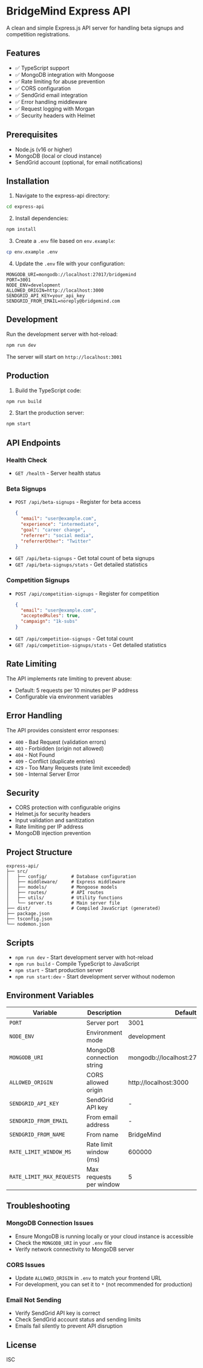 # BridgeMind Express API

A clean and simple Express.js API server for handling beta signups and competition registrations.

## Features

- ✅ TypeScript support
- ✅ MongoDB integration with Mongoose
- ✅ Rate limiting for abuse prevention
- ✅ CORS configuration
- ✅ SendGrid email integration
- ✅ Error handling middleware
- ✅ Request logging with Morgan
- ✅ Security headers with Helmet

## Prerequisites

- Node.js (v16 or higher)
- MongoDB (local or cloud instance)
- SendGrid account (optional, for email notifications)

## Installation

1. Navigate to the express-api directory:
```bash
cd express-api
```

2. Install dependencies:
```bash
npm install
```

3. Create a `.env` file based on `env.example`:
```bash
cp env.example .env
```

4. Update the `.env` file with your configuration:
```env
MONGODB_URI=mongodb://localhost:27017/bridgemind
PORT=3001
NODE_ENV=development
ALLOWED_ORIGIN=http://localhost:3000
SENDGRID_API_KEY=your_api_key
SENDGRID_FROM_EMAIL=noreply@bridgemind.com
```

## Development

Run the development server with hot-reload:
```bash
npm run dev
```

The server will start on `http://localhost:3001`

## Production

1. Build the TypeScript code:
```bash
npm run build
```

2. Start the production server:
```bash
npm start
```

## API Endpoints

### Health Check
- `GET /health` - Server health status

### Beta Signups
- `POST /api/beta-signups` - Register for beta access
  ```json
  {
    "email": "user@example.com",
    "experience": "intermediate",
    "goal": "career change",
    "referrer": "social media",
    "referrerOther": "Twitter"
  }
  ```
- `GET /api/beta-signups` - Get total count of beta signups
- `GET /api/beta-signups/stats` - Get detailed statistics

### Competition Signups
- `POST /api/competition-signups` - Register for competition
  ```json
  {
    "email": "user@example.com",
    "acceptedRules": true,
    "campaign": "1k-subs"
  }
  ```
- `GET /api/competition-signups` - Get total count
- `GET /api/competition-signups/stats` - Get detailed statistics

## Rate Limiting

The API implements rate limiting to prevent abuse:
- Default: 5 requests per 10 minutes per IP address
- Configurable via environment variables

## Error Handling

The API provides consistent error responses:
- `400` - Bad Request (validation errors)
- `403` - Forbidden (origin not allowed)
- `404` - Not Found
- `409` - Conflict (duplicate entries)
- `429` - Too Many Requests (rate limit exceeded)
- `500` - Internal Server Error

## Security

- CORS protection with configurable origins
- Helmet.js for security headers
- Input validation and sanitization
- Rate limiting per IP address
- MongoDB injection prevention

## Project Structure

```
express-api/
├── src/
│   ├── config/         # Database configuration
│   ├── middleware/     # Express middleware
│   ├── models/         # Mongoose models
│   ├── routes/         # API routes
│   ├── utils/          # Utility functions
│   └── server.ts       # Main server file
├── dist/               # Compiled JavaScript (generated)
├── package.json
├── tsconfig.json
└── nodemon.json
```

## Scripts

- `npm run dev` - Start development server with hot-reload
- `npm run build` - Compile TypeScript to JavaScript
- `npm start` - Start production server
- `npm run start:dev` - Start development server without nodemon

## Environment Variables

| Variable | Description | Default |
|----------|-------------|---------|
| `PORT` | Server port | 3001 |
| `NODE_ENV` | Environment mode | development |
| `MONGODB_URI` | MongoDB connection string | mongodb://localhost:27017/bridgemind |
| `ALLOWED_ORIGIN` | CORS allowed origin | http://localhost:3000 |
| `SENDGRID_API_KEY` | SendGrid API key | - |
| `SENDGRID_FROM_EMAIL` | From email address | - |
| `SENDGRID_FROM_NAME` | From name | BridgeMind |
| `RATE_LIMIT_WINDOW_MS` | Rate limit window (ms) | 600000 |
| `RATE_LIMIT_MAX_REQUESTS` | Max requests per window | 5 |

## Troubleshooting

### MongoDB Connection Issues
- Ensure MongoDB is running locally or your cloud instance is accessible
- Check the `MONGODB_URI` in your `.env` file
- Verify network connectivity to MongoDB server

### CORS Issues
- Update `ALLOWED_ORIGIN` in `.env` to match your frontend URL
- For development, you can set it to `*` (not recommended for production)

### Email Not Sending
- Verify SendGrid API key is correct
- Check SendGrid account status and sending limits
- Emails fail silently to prevent API disruption

## License

ISC
